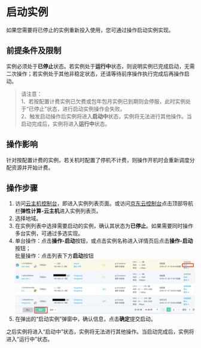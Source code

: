# 启动实例

如果您需要将已停止的实例重新投入使用，您可通过操作启动实例实现。

## 前提条件及限制

实例必须处于**已停止**状态。若实例处于**运行中**状态，则说明实例已完成启动，无需二次操作；若实例处于其他非稳定状态，还请等待前序操作执行完成后再操作启动。
	
>请注意：<br>1、若按配置计费实例已欠费或包年包月实例已到期则会停服，此时实例处于“已停止”状态，进行启动实例操作会失败。<br>2、触发启动操作后实例将进入**启动中**状态，实例将无法进行其他操作。当启动完成后，实例将进入**运行中**状态。
	
## 操作影响
针对按配置计费的实例，若关机时配置了停机不计费，则操作开机时会重新调度分配资源并开始计费。

## 操作步骤

1. 访问[云主机控制台](https://cns-console.jdcloud.com/host/compute/list)，即进入实例列表页面。或访问[京东云控制台](https://console.jdcloud.com)点击顶部导航栏**弹性计算-云主机**进入实例列表页。
2. 选择地域。
3. 在实例列表中选择需要启动的实例，确认其状态为**已停止**。如果需要同时操作多台实例，可通过多选实现。
4. 单台操作：点击**操作-启动**按钮，或点击实例名称进入详情页后点击**操作-启动**按钮；
<br>批量操作：点击列表下方**启动**按钮
![](../../../../../image/vm/startinstance1.png)
5. 在弹出的“启动实例”弹窗中，确认信息，点击**确定**提交启动。

之后实例将进入“启动中”状态，实例将无法进行其他操作。当启动完成后，实例将进入“运行中”状态。
